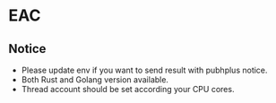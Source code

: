 # EAC

## Notice

- Please update env if you want to send result with pubhplus notice.
- Both Rust and Golang version available.
- Thread account should be set according your CPU cores. 

